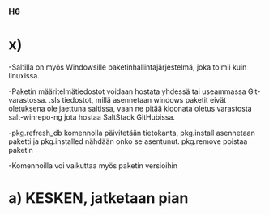 ### H6

# x)

-Saltilla on myös Windowsille paketinhallintajärjestelmä, joka toimii kuin linuxissa.

-Paketin määritelmätiedostot voidaan hostata yhdessä tai useammassa Git-varastossa. .sls tiedostot, millä asennetaan windows paketit eivät oletuksena ole jaettuna saltissa, vaan ne pitää kloonata oletus varastosta
salt-winrepo-ng jota hostaa SaltStack GitHubissa.

-pkg.refresh_db komennolla päivitetään tietokanta, pkg.install asennetaan paketti ja pkg.installed nähdään onko se asentunut. pkg.remove poistaa paketin

-Komennoilla voi vaikuttaa myös paketin versioihin

# a) KESKEN, jatketaan pian

